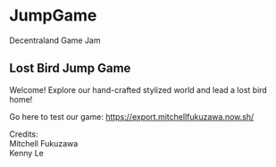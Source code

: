 # JumpGame
Decentraland Game Jam
  
## Lost Bird Jump Game  
Welcome! Explore our hand-crafted stylized world and lead a lost bird home!  
  
Go here to test our game: https://export.mitchellfukuzawa.now.sh/
  
Credits:  
Mitchell Fukuzawa  
Kenny Le  

